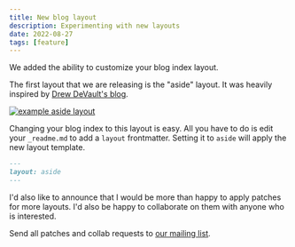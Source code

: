 ```yaml
---
title: New blog layout
description: Experimenting with new layouts
date: 2022-08-27
tags: [feature]
---
```


We added the ability to customize your blog index layout.

The first layout that we are releasing is the "aside" layout. It was heavily
inspired by [Drew DeVault's blog](https://drewdevault.com).

[![example aside layout](/aside-layout.png)](https://erock.prose.sh)

Changing your blog index to this layout is easy. All you have to do is edit your
`_readme.md` to add a `layout` frontmatter. Setting it to `aside` will apply the
new layout template.

```md
---
layout: aside
---
```

I'd also like to announce that I would be more than happy to apply patches for
more layouts. I'd also be happy to collaborate on them with anyone who is
interested.

Send all patches and collab requests to
[our mailing list](mailto:~erock/pico.sh@lists.sr.ht).
